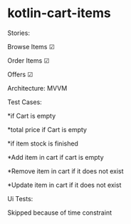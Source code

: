 # kotlin-cart-items




Stories:

Browse Items ☑

Order Items ☑

Offers ☑

Architecture: MVVM

Test Cases:

*if Cart is empty

*total price if Cart is empty

*if item stock is finished

*Add item in cart if cart is empty

*Remove item in cart if it does not exist

*Update item in cart if it does not exist

Ui Tests:

Skipped because of time constraint

